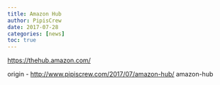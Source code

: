 ```yaml
---
title: Amazon Hub
author: PipisCrew
date: 2017-07-28
categories: [news]
toc: true
---
```


https://thehub.amazon.com/

origin - http://www.pipiscrew.com/2017/07/amazon-hub/ amazon-hub
